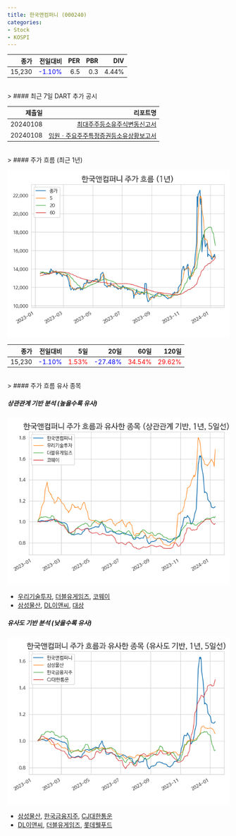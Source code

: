 ```yaml
---
title: 한국앤컴퍼니 (000240)
categories:
- Stock
- KOSPI
---
```


|종가|전일대비|PER|PBR|DIV|
|---:|-------:|--:|--:|--:|
|15,230|<span style="color: blue">-1.10%</span>|6.5|0.3|4.44%|

<!-- more -->

<br>
> #### 최근 7일 DART 추가 공시

|제출일|리포트명|
|-----:|-------:|
|20240108|[최대주주등소유주식변동신고서](https://dart.fss.or.kr/dsaf001/main.do?rcpNo=20240108800546)|
|20240108|[임원ㆍ주요주주특정증권등소유상황보고서](https://dart.fss.or.kr/dsaf001/main.do?rcpNo=20240108000403)|

<br>
> #### 주가 흐름 (최근 1년)

![000240](/assets/images/stock/000240.png)

|종가|전일대비|5일|20일|60일|120일|
|---:|-------:|--:|---:|---:|----:|
|15,230|<span style="color: blue">-1.10%</span>|<span style="color: red">1.53%</span>|<span style="color: blue">-27.48%</span>|<span style="color: red">34.54%</span>|<span style="color: red">29.62%</span>|

<br>
> #### 주가 흐름 유사 종목

##### 상관관계 기반 분석 (높을수록 유사)
![000240](/assets/images/stock/000240_corr.png)
- [우리기술투자](/041190/), [더블유게임즈](/192080/), [코웨이](/021240/)
- [삼성물산](/028260/), [DL이앤씨](/375500/), [대상](/001680/)

##### 유사도 기반 분석 (낮을수록 유사)
![000240](/assets/images/stock/000240_sim.png)
- [삼성물산](/028260/), [한국금융지주](/071050/), [CJ대한통운](/000120/)
- [DL이앤씨](/375500/), [더블유게임즈](/192080/), [롯데웰푸드](/280360/)